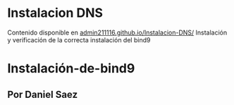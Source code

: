 # Instalacion DNS
Contenido disponible en [admin211116.github.io/Instalacion-DNS/](https://admin211116.github.io/Instalacion-servidor-DNS/)
Instalación y verificación de la correcta instalación del bind9
# Instalación-de-bind9
## Por Daniel Saez
